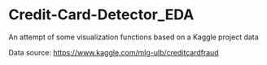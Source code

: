 # Credit-Card-Detector_EDA
An attempt of some visualization functions based on a Kaggle project data

Data source: https://www.kaggle.com/mlg-ulb/creditcardfraud
